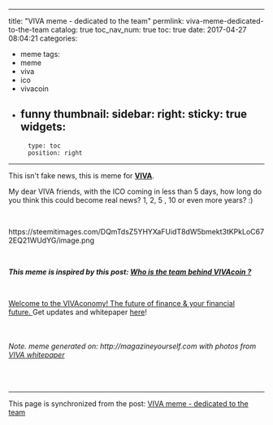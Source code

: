 
---
title: "VIVA meme - dedicated to the team"
permlink: viva-meme-dedicated-to-the-team
catalog: true
toc_nav_num: true
toc: true
date: 2017-04-27 08:04:21
categories:
- meme
tags:
- meme
- viva
- ico
- vivacoin
- funny
thumbnail: 
sidebar:
    right:
        sticky: true
widgets:
    -
        type: toc
        position: right
---


<html>
<p>This isn't fake news, this is meme for <a href="https://steemit.com/@vivacoin"><strong>VIVA</strong></a>. &nbsp;</p>
<p>My dear VIVA friends, with the ICO coming in less than 5 days, how long do you think this could become real news? 1, 2, 5 , 10 or even more years? :)</p>
<p><br></p>
<p>https://steemitimages.com/DQmTdsZ5YHYXaFUidT8dW5bmekt3tKPkLoC672EQ21WUdYG/image.png</p>
<p><br></p>
<p><em><strong>This meme is inspired by this post: </strong></em><a href="https://steemit.com/viva/@chrisaiki/who-is-the-team-behind-vivacoin"><em><strong>Who is the team behind VIVAcoin ?</strong></em></a></p>
<p><br></p>
<p><a href="https://www.youtube.com/watch?v=yB_sAfNt-i4">Welcome to the VIVAconomy! The future of finance &amp; your financial future.&nbsp;</a>Get updates and whitepaper <a href="https://goo.gl/Pm3I0z">here</a>!&nbsp;</p>
<p><br></p>
<h6><em>Note. meme generated on: http://magazineyourself.com with photos from </em><a href="https://goo.gl/Pm3I0z"><em>VIVA whitepaper</em></a></h6>
<p><br></p>
</html>

- - -

This page is synchronized from the post: [VIVA meme - dedicated to the team](https://steemit.com/@deanliu/viva-meme-dedicated-to-the-team)
